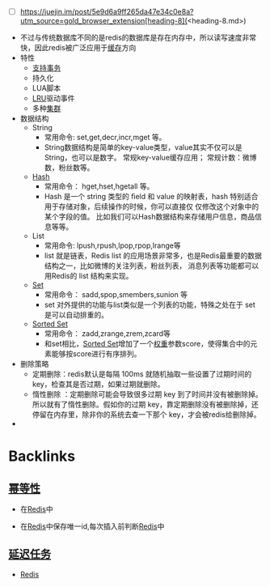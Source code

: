 - [ ] https://juejin.im/post/5e9d6a9ff265da47e34c0e8a?utm_source=gold_browser_extension[heading-8](<heading-8.md>)
- 不过与传统数据库不同的是redis的数据库是存在内存中，所以读写速度非常快，因此redis被广泛应用于[缓存](<缓存.md>)方向
- 特性
    - [支持事务](<支持事务.md>)
    - 持久化
    - LUA脚本
    - [LRU](<LRU.md>)驱动事件
    - 多种[集群](<集群.md>)
- 数据结构
    - String
        - 常用命令: set,get,decr,incr,mget 等。
        - String数据结构是简单的key-value类型，value其实不仅可以是String，也可以是数字。 常规key-value缓存应用； 常规计数：微博数，粉丝数等。
    - [Hash](<Hash.md>)
        - 常用命令： hget,hset,hgetall 等。
        - Hash 是一个 string 类型的 ﬁeld 和 value 的映射表，hash 特别适合用于存储对象，后续操作的时候，你可以直接仅 仅修改这个对象中的某个字段的值。 比如我们可以Hash数据结构来存储用户信息，商品信息等等。
    - List
        - 常用命令: lpush,rpush,lpop,rpop,lrange等
        - list 就是链表，Redis list 的应用场景非常多，也是Redis最重要的数据结构之一，比如微博的关注列表，粉丝列表， 消息列表等功能都可以用Redis的 list 结构来实现。
    - [Set](<Set.md>)
        - 常用命令： sadd,spop,smembers,sunion 等
        - set 对外提供的功能与list类似是一个列表的功能，特殊之处在于 set 是可以自动排重的。
    - [Sorted Set](<Sorted Set.md>)
        - 常用命令： zadd,zrange,zrem,zcard等
        - 和set相比，[Sorted Set](<Sorted Set.md>)增加了一个[权重](<权重.md>)参数score，使得集合中的元素能够按score进行有序排列。
- 删除策略
    - 定期删除：redis默认是每隔 100ms 就随机抽取一些设置了过期时间的key，检查其是否过期，如果过期就删除。
    - 惰性删除 ：定期删除可能会导致很多过期 key 到了时间并没有被删除掉。所以就有了惰性删除。假如你的过期 key，靠定期删除没有被删除掉，还停留在内存里，除非你的系统去查一下那个 key，才会被redis给删除掉。
- 

# Backlinks
## [幂等性](<幂等性.md>)
- 在[Redis](<Redis.md>)中

- 在[Redis](<Redis.md>)中保存唯一id,每次插入前判断[Redis](<Redis.md>)中

## [延迟任务](<延迟任务.md>)
- [Redis](<Redis.md>)

